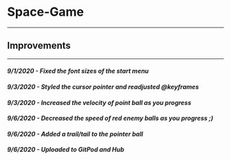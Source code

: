 # Space-Game
------------

## Improvements
---------------

#### *9/1/2020 - Fixed the font sizes of the start menu*
#### *9/3/2020 - Styled the cursor pointer and readjusted @keyframes*
#### *9/3/2020 - Increased the velocity of point ball as you progress*
#### *9/6/2020 - Decreased the speed of red enemy balls as you progress ;)*
#### *9/6/2020 - Added a trail/tail to the pointer ball*
#### *9/6/2020 - Uploaded to GitPod and Hub*

